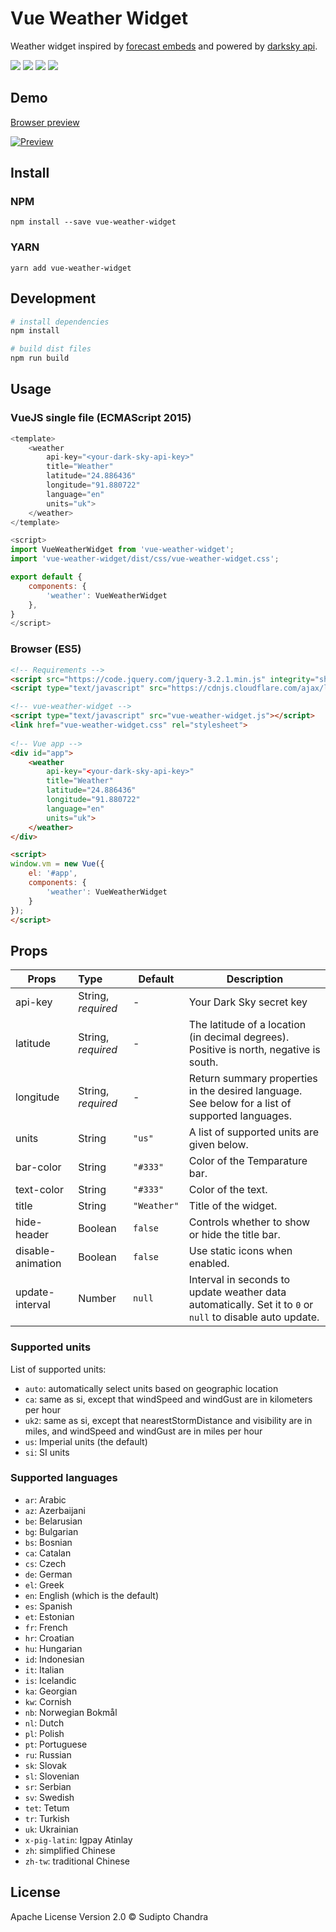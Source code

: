 # Vue Weather Widget

Weather widget inspired by [forecast embeds](https://blog.darksky.net/forecast-embeds/) and powered by [darksky api](https://darksky.net/dev).

<p>
<a href="#"><img src="https://img.shields.io/badge/vuejs-2.x-brightgreen.svg?style=flat-square"></a>
<a href="https://travis-ci.org/dipu-bd/vue-weather-widget"><img src="https://img.shields.io/travis/dipu-bd/vue-weather-widget.svg?style=flat-square"></a>
<!-- <a href="https://codeclimate.com/github/dipu-bd/vue-weather-widget"><img src="https://img.shields.io/codeclimate/github/dipu-bd/vue-weather-widget.svg?style=flat-square"></a> -->
<a href="https://www.npmjs.com/package/vue-weather-widget"><img src="https://img.shields.io/npm/dt/vue-weather-widget.svg?style=flat-square"></a>
<a href="https://github.com/dipu-bd/vue-weather-widget/blob/master/LICENSE"><img src="https://img.shields.io/npm/l/vue-weather-widget.svg?style=flat-square"></a>
</p>

## Demo

[Browser preview](https://dipu-bd.github.io/vue-weather-widget/)

[![Preview](https://raw.githubusercontent.com/dipu-bd/vue-weather-widget/master/other/preview.png)](https://dipu-bd.github.io/vue-weather-widget/)

## Install

### NPM
```
npm install --save vue-weather-widget
```

### YARN
```
yarn add vue-weather-widget
```


## Development

```bash
# install dependencies
npm install

# build dist files
npm run build
```

## Usage

### VueJS single file (ECMAScript 2015)

```js
<template>
    <weather 
        api-key="<your-dark-sky-api-key>"
        title="Weather"
        latitude="24.886436"
        longitude="91.880722"
        language="en"
        units="uk">
    </weather>
</template>

<script>
import VueWeatherWidget from 'vue-weather-widget';
import 'vue-weather-widget/dist/css/vue-weather-widget.css';

export default {
    components: {
        'weather': VueWeatherWidget
    },
}
</script> 
```

### Browser (ES5)
```html
<!-- Requirements -->
<script src="https://code.jquery.com/jquery-3.2.1.min.js" integrity="sha256-hwg4gsxgFZhOsEEamdOYGBf13FyQuiTwlAQgxVSNgt4=" crossorigin="anonymous"></script>
<script type="text/javascript" src="https://cdnjs.cloudflare.com/ajax/libs/vue/2.4.0/vue.js"></script>

<!-- vue-weather-widget -->
<script type="text/javascript" src="vue-weather-widget.js"></script>
<link href="vue-weather-widget.css" rel="stylesheet">
 
<!-- Vue app -->
<div id="app">
    <weather 
        api-key="<your-dark-sky-api-key>"
        title="Weather"
        latitude="24.886436"
        longitude="91.880722"
        language="en"
        units="uk">
    </weather>
</div>

<script>
window.vm = new Vue({
    el: '#app',
    components: {
        'weather': VueWeatherWidget
    }
});
</script>
```


## Props

| Props | Type | Default | Description  |
| --------|:------| -----------|-------|
| api-key | String, *required*   | - | Your Dark Sky secret key |
| latitude | String, *required* | - | The latitude of a location (in decimal degrees). Positive is north, negative is south. |
| longitude | String, *required* | - | Return summary properties in the desired language. See below for a list of supported languages. |
| units | String | `"us"` | A list of supported units are given below. |
| bar-color | String | `"#333"` | Color of the Temparature bar. |
| text-color | String | `"#333"` | Color of the text. |
| title | String | `"Weather"` | Title of the widget. |
| hide-header | Boolean | `false` | Controls whether to show or hide the title bar. |
| disable-animation | Boolean | `false` | Use static icons when enabled. |
| update-interval | Number | `null` | Interval in seconds to update weather data automatically. Set it to `0` or `null` to disable auto update. |


### Supported units
List of supported units:    

- `auto`: automatically select units based on geographic location
- `ca`: same as si, except that windSpeed and windGust are in kilometers per hour
- `uk2`: same as si, except that nearestStormDistance and visibility are in miles, and windSpeed and windGust are in miles per hour
- `us`: Imperial units (the default)
- `si`: SI units 

### Supported languages

- `ar`: Arabic
- `az`: Azerbaijani
- `be`: Belarusian
- `bg`: Bulgarian
- `bs`: Bosnian
- `ca`: Catalan
- `cs`: Czech
- `de`: German
- `el`: Greek
- `en`: English (which is the default)
- `es`: Spanish
- `et`: Estonian
- `fr`: French
- `hr`: Croatian
- `hu`: Hungarian
- `id`: Indonesian
- `it`: Italian
- `is`: Icelandic
- `ka`: Georgian
- `kw`: Cornish
- `nb`: Norwegian Bokmål
- `nl`: Dutch
- `pl`: Polish
- `pt`: Portuguese
- `ru`: Russian
- `sk`: Slovak
- `sl`: Slovenian
- `sr`: Serbian
- `sv`: Swedish
- `tet`: Tetum
- `tr`: Turkish
- `uk`: Ukrainian
- `x-pig-latin`: Igpay Atinlay
- `zh`: simplified Chinese
- `zh-tw`: traditional Chinese

## License 

Apache License Version 2.0 &copy; Sudipto Chandra
